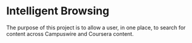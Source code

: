 # Intelligent Browsing

The purpose of this project is to allow a user, in one place, to search for content across Campuswire and Coursera content.